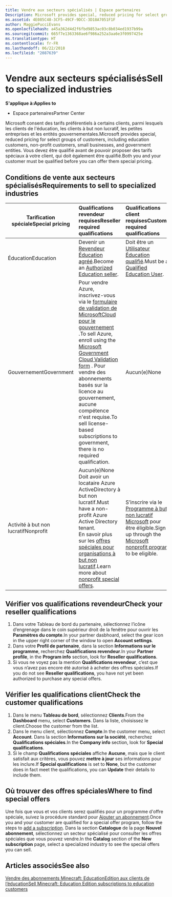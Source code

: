 ```yaml
---
title: Vendre aux secteurs spécialisés | Espace partenaires
Description: Microsoft provides special, reduced pricing for select groups of customers, including education customers, non-profit customers, and government users.
ms.assetid: 4E085C48-3CF5-49CF-9DCC-3D18A7051F1F
author: MaggiePucciEvans
ms.openlocfilehash: a45a362d4d2f6fbd9853ac03c8b034ed1937b99a
ms.sourcegitcommit: 665f7e1363368ae6f986a252a3aa6e3f0997425e
ms.translationtype: HT
ms.contentlocale: fr-FR
ms.lasthandoff: 06/22/2018
ms.locfileid: "2087639"
---
```

# <a name="sell-to-specialized-industries"></a><span data-ttu-id="97d85-102">Vendre aux secteurs spécialisés</span><span class="sxs-lookup"><span data-stu-id="97d85-102">Sell to specialized industries</span></span>

**<span data-ttu-id="97d85-103">S'applique à:</span><span class="sxs-lookup"><span data-stu-id="97d85-103">Applies to</span></span>**

-  <span data-ttu-id="97d85-104">Espace partenaires</span><span class="sxs-lookup"><span data-stu-id="97d85-104">Partner Center</span></span>

<span data-ttu-id="97d85-105">Microsoft consent des tarifs préférentiels à certains clients, parmi lesquels les clients de l'éducation, les clients à but non lucratif, les petites entreprises et les entités gouvernementales.</span><span class="sxs-lookup"><span data-stu-id="97d85-105">Microsoft provides special, reduced pricing for select groups of customers, including education customers, non-profit customers, small businesses, and government entities.</span></span> <span data-ttu-id="97d85-106">Vous devez être qualifié avant de pouvoir proposer des tarifs spéciaux à votre client, qui doit également être qualifié.</span><span class="sxs-lookup"><span data-stu-id="97d85-106">Both you and your customer must be qualified before you can offer them special pricing.</span></span> 

## <a name="requirements-to-sell-to-specialized-industries"></a><span data-ttu-id="97d85-107">Conditions de vente aux secteurs spécialisés</span><span class="sxs-lookup"><span data-stu-id="97d85-107">Requirements to sell to specialized industries</span></span>

|**<span data-ttu-id="97d85-108">Tarification spéciale</span><span class="sxs-lookup"><span data-stu-id="97d85-108">Special pricing</span></span>**   |**<span data-ttu-id="97d85-109">Qualifications revendeur requises</span><span class="sxs-lookup"><span data-stu-id="97d85-109">Reseller required qualifications</span></span>**   |**<span data-ttu-id="97d85-110">Qualifications client requises</span><span class="sxs-lookup"><span data-stu-id="97d85-110">Customer required qualifications</span></span>**   |
|----------------------------|:---------------------------------|:------------------------------------------|
|<span data-ttu-id="97d85-111">Éducation</span><span class="sxs-lookup"><span data-stu-id="97d85-111">Education</span></span>   |<span data-ttu-id="97d85-112">Devenir un [Revendeur Éducation agréé](https://www.mepn.com).</span><span class="sxs-lookup"><span data-stu-id="97d85-112">Become an [Authorized Education seller](https://www.mepn.com).</span></span>   | <span data-ttu-id="97d85-113">Doit être un [Utilisateur Éducation qualifié](http://www.microsoftvolumelicensing.com/DocumentSearch.aspx?Mode=3&DocumentTypeId=7).</span><span class="sxs-lookup"><span data-stu-id="97d85-113">Must be a [Qualified Education User](http://www.microsoftvolumelicensing.com/DocumentSearch.aspx?Mode=3&DocumentTypeId=7).</span></span>   |
|<span data-ttu-id="97d85-114">Gouvernement</span><span class="sxs-lookup"><span data-stu-id="97d85-114">Government</span></span>   |<span data-ttu-id="97d85-115">Pour vendre Azure, inscrivez-vous via le [formulaire de validation de MicrosoftCloud pour le gouvernement](http://azuregov.microsoft.com/csp) .</span><span class="sxs-lookup"><span data-stu-id="97d85-115">To sell Azure, enroll using the [Microsoft Government Cloud Validation form](http://azuregov.microsoft.com/csp) .</span></span> <span data-ttu-id="97d85-116">Pour vendre des abonnements basés sur la licence au gouvernement, aucune compétence n'est requise.</span><span class="sxs-lookup"><span data-stu-id="97d85-116">To sell license-based subscriptions to government, there is no required qualification.</span></span>|   <span data-ttu-id="97d85-117">Aucun(e)</span><span class="sxs-lookup"><span data-stu-id="97d85-117">None</span></span>|
|<span data-ttu-id="97d85-118">Activité à but non lucratif</span><span class="sxs-lookup"><span data-stu-id="97d85-118">Nonprofit</span></span>  |<span data-ttu-id="97d85-119">Aucun(e)</span><span class="sxs-lookup"><span data-stu-id="97d85-119">None</span></span><br><span data-ttu-id="97d85-120">Doit avoir un locataire Azure ActiveDirectory à but non lucratif.</span><span class="sxs-lookup"><span data-stu-id="97d85-120">Must have a non-profit Azure Active Directory tenant.</span></span><br><span data-ttu-id="97d85-121">En savoir plus sur les [offres spéciales pour organisations à but non lucratif](https://assetsprod.microsoft.com/mpn/en-us/nonprofit-skus-in-csp-faq.pdf).</span><span class="sxs-lookup"><span data-stu-id="97d85-121">Learn more about [nonprofit special offers](https://assetsprod.microsoft.com/mpn/en-us/nonprofit-skus-in-csp-faq.pdf).</span></span>   |<span data-ttu-id="97d85-122">S’inscrire via le [Programme à but non lucratif Microsoft](https://nonprofit.microsoft.com/#/register) pour être éligible.</span><span class="sxs-lookup"><span data-stu-id="97d85-122">Sign up through the [Microsoft nonprofit program](https://nonprofit.microsoft.com/#/register) to be eligible.</span></span>   |


## <a name="check-your-reseller-qualifications"></a><span data-ttu-id="97d85-123">Vérifier vos qualifications revendeur</span><span class="sxs-lookup"><span data-stu-id="97d85-123">Check your reseller qualifications</span></span>

1.  <span data-ttu-id="97d85-124">Dans votre Tableau de bord du partenaire, sélectionnez l’icône d’engrenage dans le coin supérieur droit de la fenêtre pour ouvrir les **Paramètres du compte**.</span><span class="sxs-lookup"><span data-stu-id="97d85-124">In your partner dasbhoard, select the gear icon in the upper right corner of the window to open **Account settings**.</span></span>
2.  <span data-ttu-id="97d85-125">Dans votre **Profil de partenaire**, dans la section **Informations sur le programme**, recherchez **Qualifications revendeur**.</span><span class="sxs-lookup"><span data-stu-id="97d85-125">In your **Partner profile**, in the **Program info** section, look for **Reseller qualifications**.</span></span>
3.  <span data-ttu-id="97d85-126">Si vous ne voyez pas la mention **Qualifications revendeur**, c’est que vous n’avez pas encore été autorisé à acheter des offres spéciales.</span><span class="sxs-lookup"><span data-stu-id="97d85-126">If you do not see **Reseller qualifications**, you have not yet been authorized to purchase any special offers.</span></span>

## <a name="check-the-customer-qualifications"></a><span data-ttu-id="97d85-127">Vérifier les qualifications client</span><span class="sxs-lookup"><span data-stu-id="97d85-127">Check the customer qualifications</span></span>

1.  <span data-ttu-id="97d85-128">Dans le menu **Tableau de bord**, sélectionnez **Clients**.</span><span class="sxs-lookup"><span data-stu-id="97d85-128">From the **Dashboard** menu, select **Customers**.</span></span> <span data-ttu-id="97d85-129">Dans la liste, choisissez le client.</span><span class="sxs-lookup"><span data-stu-id="97d85-129">Choose the customer from the list.</span></span>
2.  <span data-ttu-id="97d85-130">Dans le menu client, sélectionnez **Compte**.</span><span class="sxs-lookup"><span data-stu-id="97d85-130">In the customer menu, select **Account**.</span></span> <span data-ttu-id="97d85-131">Dans la section **Informations sur la société**, recherchez **Qualifications spéciales**.</span><span class="sxs-lookup"><span data-stu-id="97d85-131">In the **Company info** section, look for **Special qualifications**.</span></span>
3.  <span data-ttu-id="97d85-132">Si le champ **Qualifications spéciales** affiche **Aucune**, mais que le client satisfait aux critères, vous pouvez **mettre à jour** ses informations pour les inclure.</span><span class="sxs-lookup"><span data-stu-id="97d85-132">If **Special qualifications** is set to **None**, but the customer does in fact meet the qualifications, you can **Update** their details to include them.</span></span>

## <a name="where-to-find-special-offers"></a><span data-ttu-id="97d85-133">Où trouver des offres spéciales</span><span class="sxs-lookup"><span data-stu-id="97d85-133">Where to find special offers</span></span>

<span data-ttu-id="97d85-134">Une fois que vous et vos clients serez qualifiés pour un programme d'offre spéciale, suivez la procédure standard pour [Ajouter un abonnement](create-a-new-subscription.md).</span><span class="sxs-lookup"><span data-stu-id="97d85-134">Once you and your customer are qualified for a special offer program, follow the steps to [add a subscription](create-a-new-subscription.md).</span></span> <span data-ttu-id="97d85-135">Dans la section **Catalogue** de la page **Nouvel abonnement**, sélectionnez un secteur spécialisé pour consulter les offres spéciales que vous pouvez vendre.</span><span class="sxs-lookup"><span data-stu-id="97d85-135">In the **Catalog** section of the **New subscription** page, select a specialized industry to see the special offers you can sell.</span></span>

## <a name="see-also"></a><span data-ttu-id="97d85-136">Articles associés</span><span class="sxs-lookup"><span data-stu-id="97d85-136">See also</span></span>

[<span data-ttu-id="97d85-137">Vendre des abonnements Minecraft: EducationEdition aux clients de l’éducation</span><span class="sxs-lookup"><span data-stu-id="97d85-137">Sell Minecraft: Education Edition subscriptions to education customers</span></span>](minecraft-subscriptions.md)


 

 

 




